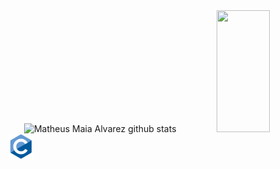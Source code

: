 


<div align="center">  
  <img width="49%" height="195px" src="https://github-readme-stats.vercel.app/api?username=gabriels5g&show_icons=true&count_private=true&hide_border=true&title_color=00bfbf&icon_color=00bfbf&text_color=c9d1d9&bg_color=0d1117" alt="Matheus Maia Alvarez github stats" /> 
  <img width="41%" height="195px" src="https://github-readme-stats.vercel.app/api/top-langs/?username=gabriels5g&layout=compact&hide_border=true&title_color=00bfbf&text_color=00bfbf&bg_color=0d1117" />
</div> 

<div>
  <img align="center" height="40" src="https://github.com/devicons/devicon/blob/master/icons/c/c-original.svg">
</div>

